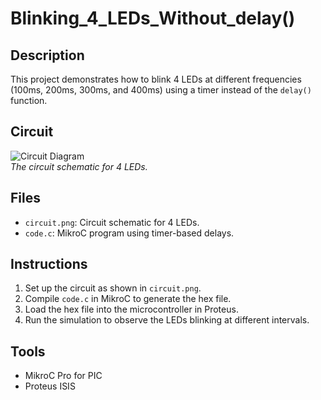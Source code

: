# Blinking_4_LEDs_Without_delay()

## Description
This project demonstrates how to blink 4 LEDs at different frequencies (100ms, 200ms, 300ms, and 400ms) using a timer instead of the `delay()` function.

## Circuit
![Circuit Diagram](circuit.png)  
*The circuit schematic for 4 LEDs.*

## Files
- `circuit.png`: Circuit schematic for 4 LEDs.
- `code.c`: MikroC program using timer-based delays.

## Instructions
1. Set up the circuit as shown in `circuit.png`.
2. Compile `code.c` in MikroC to generate the hex file.
3. Load the hex file into the microcontroller in Proteus.
4. Run the simulation to observe the LEDs blinking at different intervals.

## Tools
- MikroC Pro for PIC
- Proteus ISIS
